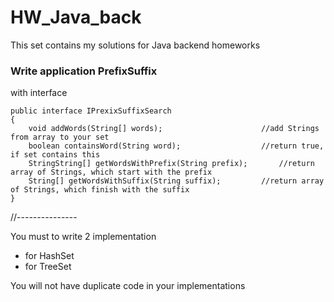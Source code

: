 # HW_Java_back
This set contains my solutions for Java backend homeworks

### Write application PrefixSuffix 

with interface
```
public interface IPrexixSuffixSearch  
{  
	void addWords(String[] words);                		//add Strings from array to your set  
	boolean containsWord(String word);            		//return true, if set contains this  
	StringString[] getWordsWithPrefix(String prefix);   	//return array of Strings, which start with the prefix  
	String[] getWordsWithSuffix(String suffix);   		//return array of Strings, which finish with the suffix  
}
```
//---------------

You must to write 2 implementation 
- for HashSet
- for TreeSet

You will not have duplicate code in your implementations

